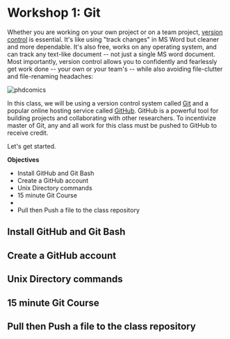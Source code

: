 
 Workshop 1: Git
===
Whether you are working on your own project or on a team project, [version control](http://git-scm.com/book/en/v2/Getting-Started-About-Version-Control) is essential. It's like using "track changes" in MS Word but cleaner and more dependable. It's also free, works on any operating system, and can track any text-like document -- not just a single MS word document. Most importantly, version control allows you to confidently and fearlessly get work done -- your own or your team's -- while also avoiding file-clutter and file-renaming headaches:

![phdcomics](file:///Users/dnoriega/GitHub/Duke_PUBPOL590/phd%20comics%20-%20final%20doc.gif)

In this class, we will be using a version control system called [Git](http://git-scm.com/) and a popular online hosting service called [GitHub](https://github.com/). GitHub is a powerful tool for building projects and collaborating with other researchers. To incentivize master of Git, any and all work for this class must be pushed to GitHub to receive credit.

Let's get started.

**Objectives**  
<!-- MarkdownTOC -->

- Install GitHub and Git Bash
- Create a GitHub account
- Unix Directory commands
- 15 minute Git Course
- 
- Pull then Push a file to the class repository

<!-- /MarkdownTOC -->

## Install GitHub and Git Bash  
## Create a GitHub account
## Unix Directory commands  
## 15 minute Git Course  
## 
## Pull then Push a file to the class repository

